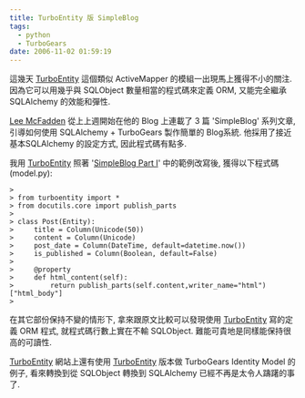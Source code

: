 ```yaml
---
title: TurboEntity 版 SimpleBlog
tags:
  - python
  - TurboGears
date: 2006-11-02 01:59:19
---
```


這幾天 [TurboEntity](http://turboentity.ematia.de/) 這個類似 ActiveMapper 的模組一出現馬上獲得不小的關注.
因為它可以用幾乎與 SQLObject 數量相當的程式碼來定義 ORM, 又能完全繼承 SQLAlchemy 的效能和彈性.

[ Lee McFadden](http://www.splee.co.uk/colophon/) 從上上週開始在他的 Blog 上連載了 3 篇 'SimpleBlog' 系列文章, 引導如何使用 SQLAlchemy + TurboGears 製作簡單的 Blog系統.
他採用了接近基本SQLAlchemy 的設定方式, 因此程式碼有點多.

我用 [TurboEntity](http://turboentity.ematia.de/) 照著 '[SimpleBlog Part I](http://www.splee.co.uk/2006/10/14/simpleblog-part-1/)' 中的範例改寫後, 獲得以下程式碼 (model.py):
```
>
> from turboentity import *
> from docutils.core import publish_parts
> 
> class Post(Entity): 
>     title = Column(Unicode(50))
>     content = Column(Unicode)
>     post_date = Column(DateTime, default=datetime.now())
>     is_published = Column(Boolean, default=False)
> 
>     @property
>     def html_content(self):
>         return publish_parts(self.content,writer_name="html")["html_body"]
>
```

在其它部份保持不變的情形下, 拿來跟原文比較可以發現使用 [TurboEntity](http://turboentity.ematia.de/) 寫的定義 ORM 程式, 就程式碼行數上實在不輸 SQLObject. 難能可貴地是同樣能保持很高的可讀性.

[TurboEntity](http://turboentity.ematia.de/) 網站上還有使用 [TurboEntity](http://turboentity.ematia.de/) 版本做 TurboGears Identity Model 的例子, 看來轉換到從 SQLObject 轉換到 SQLAlchemy 已經不再是太令人躊躇的事了.
